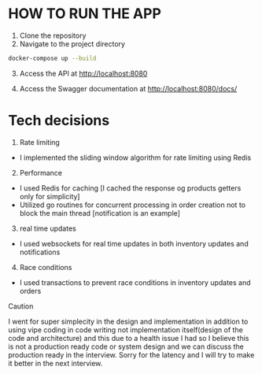 # HOW TO RUN THE APP

1. Clone the repository
2. Navigate to the project directory

```bash
docker-compose up --build
```

3. Access the API at <http://localhost:8080>

4. Access the Swagger documentation at <http://localhost:8080/docs/>

# Tech decisions

1. Rate limiting

- I implemented the sliding window algorithm for rate limiting using Redis
2. Performance
- I used Redis for caching [I cached the response og products getters only for simplicity]
- Utilized go routines for concurrent processing in order creation not to block the main thread [notification is an example]
3. real time updates
- I used websockets for real time updates in both inventory updates and notifications
4. Race conditions
- I used transactions to prevent race conditions in inventory updates and orders

> [!CAUTION] 
> I went for super simplecity in the design and implementation in addition to using vipe coding in code writing not implementation itself(design of the code and architecture) and this due to a health issue I had so I believe this is not a production ready code or system design and we can discuss the production ready in the interview. Sorry for the latency and I will try to make it better in the next interview.

